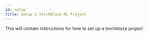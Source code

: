 ```yaml
---
id: setup
title: Setup a TorchBlaze ML Project
---
```


This will contain instructions for how to set up a torchblaze project